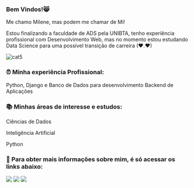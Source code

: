 ### Bem Vindos!😸

Me chamo Milene, mas podem me chamar de Mi! <p>
Estou finalizando a faculdade de ADS pela UNIBTA, tenho experiência profissional com Desenvolvimento Web, mas no momento estou estudando Data Science para uma possível transição de carreira (❤.❤)


![cat5](https://github.com/milenemartins/milenemartins/assets/61763972/a056c9d1-b8f4-4bd6-b869-e970e03f63c1)

### ⏰ Minha experiência Profissional:
Python, Django e Banco de Dados para desenvolvimento Backend de Aplicações

### 📚 Minhas áreas de interesse e estudos:
Ciências de Dados <p>
Inteligência Artificial <p>
Python


### 📌 Para obter mais informações sobre mim, é só acessar os links abaixo:
<div> 
  <a href="https://www.[linkedin.com/in/rafaella-ballerini-45875016a](https://www.linkedin.com/in/milene-almeida-cordeiro-martins/)" target="_blank"><img src="https://img.shields.io/badge/-LinkedIn-%230077B5?style=for-the-badge&logo=linkedin&logoColor=white" target="_blank"></a> 
  <a href="https://instagram.com/mimartins.tech" target="_blank"><img src="https://img.shields.io/badge/-Instagram-%23E4405F?style=for-the-badge&logo=instagram&logoColor=white" target="_blank"></a>
  <a href = "mailto:milene_martins@outlook.com"><img src="https://img.shields.io/badge/Microsoft_Outlook-0078D4?style=for-the-badge&logo=microsoft-outlook&logoColor=white" target="_blank"></a>  
</div>
